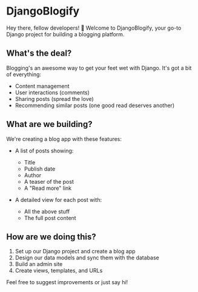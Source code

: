 # DjangoBlogify

Hey there, fellow developers! 👋 Welcome to DjangoBlogify, your go-to Django project for building a blogging platform.

## What's the deal?

Blogging's an awesome way to get your feet wet with Django. It's got a bit of everything:

- Content management
- User interactions (comments)
- Sharing posts (spread the love)
- Recommending similar posts (one good read deserves another)

## What are we building?

We're creating a blog app with these features:

- A list of posts showing:
  - Title
  - Publish date
  - Author
  - A teaser of the post
  - A "Read more" link

- A detailed view for each post with:
  - All the above stuff
  - The full post content

## How are we doing this?

1. Set up our Django project and create a blog app
2. Design our data models and sync them with the database
3. Build an admin site
4. Create views, templates, and URLs

Feel free to suggest improvements or just say hi!
